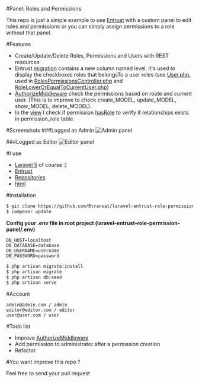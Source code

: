 #Panel: Roles and Permissions

This repo is just a simple example to use [Entrust](https://github.com/Zizaco/entrust) with a custom panel to edit roles and permissions or you can simply assign permissions to a role without that panel.

#Features
  - Create/Update/Delete Roles, Permissions and Users with REST resources
  - Entrust [migration](database/migrations/2015_03_30_121557_entrust_setup_tables.php#L20) contains a new column named level, it's used to display the checkboxes roles that belongsTo a user roles (see [User.php](app/User.php#L46), used in [RolesPermissionsController.php](app/Http/Controllers/RolesPermissionsController.php#L53) and [RoleLowerOrEqualToCurrentUser.php](app/Repositories/Criteria/Role/RoleLowerOrEqualToCurrentUser.php#L22))
  - [AuthorizeMiddleware](app/Http/Middleware/AuthorizeMiddleware.php) check the permissions based on route and current user. (This is to improve to check create_MODEL, update_MODEL, show_MODEL, delete_MODEL).
  - In the [view](resources/views/roles_permissions/index.blade.php#L27) I check if permission [hasRole](app/Models/Permission.php#L17) to verify if relationships exists in permission_role table


#Screenshots
###Logged as Admin
![Admin panel](https://github.com/Rtransat/laravel-entrust-role-permission-panel/raw/master/public/img/panel-admin.jpg)

###Logged as Editor
![Editor panel](https://github.com/Rtransat/laravel-entrust-role-permission-panel/raw/master/public/img/panel-editor.jpg)

#I use

* [Laravel 5](https://github.com/laravel/laravel) of course :)
* [Entrust](https://github.com/Zizaco/entrust)
* [Repositories](https://github.com/Bosnadev/Repositories)
* [html](https://github.com/LaravelCollective/html)

#Installation

```sh
$ git clone https://github.com/Rtransat/laravel-entrust-role-permission-panel && cd laravel-entrust-role-permission-panel
$ composer update
```

**Config your .env file in root project (laravel-entrust-role-permission-panel/.env)**

```
DB_HOST=localhost
DB_DATABASE=database
DB_USERNAME=username
DB_PASSWORD=password
```

```sh
$ php artisan migrate:install
$ php artisan migrate
$ php artisan db:seed
$ php artisan serve
```

#Account

    admin@admin.com / admin
    editor@editor.com / editor
    user@user.com / user

#Todo list

  - Improve [AuthorizeMiddleware](app/Http/Middleware/AuthorizeMiddleware.php)
  - Add permission to administrator after a permission creation
  - Refactor

#You want improve this repo ?

Feel free to send your pull request